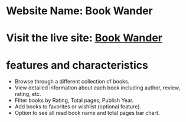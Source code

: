 # Website Name: Book Wander
# Visit the live site: [Book Wander](assignment8-5848.surge.sh)

# features and characteristics

- Browse through a different collection of books.
- View detailed information about each book including author, review, rating, etc.
- Filter books by Rating, Total pages, Publish Year.
- Add books to favorites or wishlist (optional feature).
- Option to see all read book name and total pages bar chart.